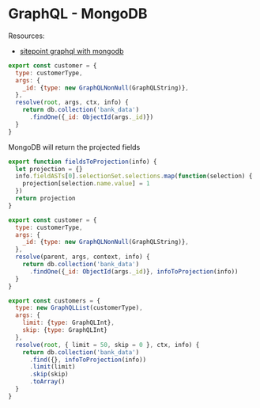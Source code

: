# GraphQL - MongoDB

Resources:
- [sitepoint graphql with mongodb](http://www.sitepoint.com/creating-graphql-server-nodejs-mongodb/)




```js
export const customer = {
  type: customerType,
  args: {
    _id: {type: new GraphQLNonNull(GraphQLString)},
  },
  resolve(root, args, ctx, info) {
    return db.collection('bank_data')
      .findOne({_id: ObjectId(args._id)})
  }
}
```


MongoDB will return the projected fields
```js
export function fieldsToProjection(info) {
  let projection = {}
  info.fieldASTs[0].selectionSet.selections.map(function(selection) {
    projection[selection.name.value] = 1
  })
  return projection
}
```
```js
export const customer = {
  type: customerType,
  args: {
    _id: {type: new GraphQLNonNull(GraphQLString)},
  },
  resolve(parent, args, context, info) {
    return db.collection('bank_data')
      .findOne({_id: ObjectId(args._id)}, infoToProjection(info))
  }
}
```


```js
export const customers = {
  type: new GraphQLList(customerType),
  args: {
    limit: {type: GraphQLInt},
    skip: {type: GraphQLInt}
  },
  resolve(root, { limit = 50, skip = 0 }, ctx, info) {
    return db.collection('bank_data')
      .find({}, infoToProjection(info))
      .limit(limit)
      .skip(skip)
      .toArray()
  }
}
```
